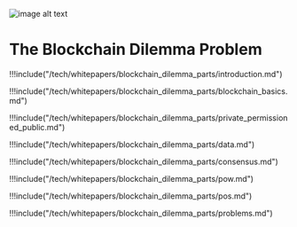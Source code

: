 
![image alt text](/img/tf-tech-logo.png)

# The Blockchain Dilemma Problem

!!!include("/tech/whitepapers/blockchain_dilemma_parts/introduction.md")

!!!include("/tech/whitepapers/blockchain_dilemma_parts/blockchain_basics.md")

!!!include("/tech/whitepapers/blockchain_dilemma_parts/private_permissioned_public.md")

!!!include("/tech/whitepapers/blockchain_dilemma_parts/data.md")

!!!include("/tech/whitepapers/blockchain_dilemma_parts/consensus.md")

!!!include("/tech/whitepapers/blockchain_dilemma_parts/pow.md")

!!!include("/tech/whitepapers/blockchain_dilemma_parts/pos.md")

!!!include("/tech/whitepapers/blockchain_dilemma_parts/problems.md")